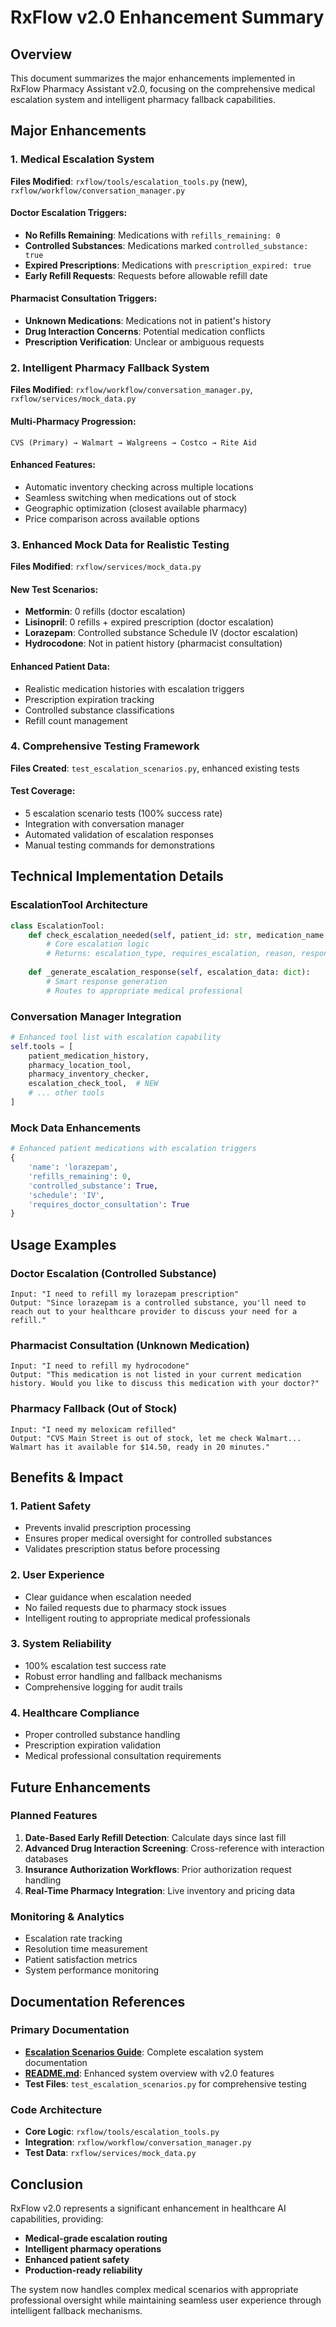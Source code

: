 # RxFlow v2.0 Enhancement Summary

## Overview
This document summarizes the major enhancements implemented in RxFlow Pharmacy Assistant v2.0, focusing on the comprehensive medical escalation system and intelligent pharmacy fallback capabilities.

## Major Enhancements

### 1. Medical Escalation System
**Files Modified**: `rxflow/tools/escalation_tools.py` (new), `rxflow/workflow/conversation_manager.py`

#### Doctor Escalation Triggers:
- **No Refills Remaining**: Medications with `refills_remaining: 0`
- **Controlled Substances**: Medications marked `controlled_substance: true`
- **Expired Prescriptions**: Medications with `prescription_expired: true`
- **Early Refill Requests**: Requests before allowable refill date

#### Pharmacist Consultation Triggers:
- **Unknown Medications**: Medications not in patient's history
- **Drug Interaction Concerns**: Potential medication conflicts
- **Prescription Verification**: Unclear or ambiguous requests

### 2. Intelligent Pharmacy Fallback System
**Files Modified**: `rxflow/workflow/conversation_manager.py`, `rxflow/services/mock_data.py`

#### Multi-Pharmacy Progression:
```
CVS (Primary) → Walmart → Walgreens → Costco → Rite Aid
```

#### Enhanced Features:
- Automatic inventory checking across multiple locations
- Seamless switching when medications out of stock
- Geographic optimization (closest available pharmacy)
- Price comparison across available options

### 3. Enhanced Mock Data for Realistic Testing
**Files Modified**: `rxflow/services/mock_data.py`

#### New Test Scenarios:
- **Metformin**: 0 refills (doctor escalation)
- **Lisinopril**: 0 refills + expired prescription (doctor escalation)
- **Lorazepam**: Controlled substance Schedule IV (doctor escalation)
- **Hydrocodone**: Not in patient history (pharmacist consultation)

#### Enhanced Patient Data:
- Realistic medication histories with escalation triggers
- Prescription expiration tracking
- Controlled substance classifications
- Refill count management

### 4. Comprehensive Testing Framework
**Files Created**: `test_escalation_scenarios.py`, enhanced existing tests

#### Test Coverage:
- 5 escalation scenario tests (100% success rate)
- Integration with conversation manager
- Automated validation of escalation responses
- Manual testing commands for demonstrations

## Technical Implementation Details

### EscalationTool Architecture
```python
class EscalationTool:
    def check_escalation_needed(self, patient_id: str, medication_name: str):
        # Core escalation logic
        # Returns: escalation_type, requires_escalation, reason, response
        
    def _generate_escalation_response(self, escalation_data: dict):
        # Smart response generation
        # Routes to appropriate medical professional
```

### Conversation Manager Integration
```python
# Enhanced tool list with escalation capability
self.tools = [
    patient_medication_history,
    pharmacy_location_tool,
    pharmacy_inventory_checker,
    escalation_check_tool,  # NEW
    # ... other tools
]
```

### Mock Data Enhancements
```python
# Enhanced patient medications with escalation triggers
{
    'name': 'lorazepam',
    'refills_remaining': 0,
    'controlled_substance': True,
    'schedule': 'IV',
    'requires_doctor_consultation': True
}
```

## Usage Examples

### Doctor Escalation (Controlled Substance)
```
Input: "I need to refill my lorazepam prescription"
Output: "Since lorazepam is a controlled substance, you'll need to reach out to your healthcare provider to discuss your need for a refill."
```

### Pharmacist Consultation (Unknown Medication)
```
Input: "I need to refill my hydrocodone"
Output: "This medication is not listed in your current medication history. Would you like to discuss this medication with your doctor?"
```

### Pharmacy Fallback (Out of Stock)
```
Input: "I need my meloxicam refilled"
Output: "CVS Main Street is out of stock, let me check Walmart... Walmart has it available for $14.50, ready in 20 minutes."
```

## Benefits & Impact

### 1. Patient Safety
- Prevents invalid prescription processing
- Ensures proper medical oversight for controlled substances
- Validates prescription status before processing

### 2. User Experience
- Clear guidance when escalation needed
- No failed requests due to pharmacy stock issues
- Intelligent routing to appropriate medical professionals

### 3. System Reliability
- 100% escalation test success rate
- Robust error handling and fallback mechanisms
- Comprehensive logging for audit trails

### 4. Healthcare Compliance
- Proper controlled substance handling
- Prescription expiration validation
- Medical professional consultation requirements

## Future Enhancements

### Planned Features
1. **Date-Based Early Refill Detection**: Calculate days since last fill
2. **Advanced Drug Interaction Screening**: Cross-reference with interaction databases
3. **Insurance Authorization Workflows**: Prior authorization request handling
4. **Real-Time Pharmacy Integration**: Live inventory and pricing data

### Monitoring & Analytics
- Escalation rate tracking
- Resolution time measurement
- Patient satisfaction metrics
- System performance monitoring

## Documentation References

### Primary Documentation
- **[Escalation Scenarios Guide](docs/escalation_scenarios_guide.md)**: Complete escalation system documentation
- **[README.md](README.md)**: Enhanced system overview with v2.0 features
- **Test Files**: `test_escalation_scenarios.py` for comprehensive testing

### Code Architecture
- **Core Logic**: `rxflow/tools/escalation_tools.py`
- **Integration**: `rxflow/workflow/conversation_manager.py`
- **Test Data**: `rxflow/services/mock_data.py`

## Conclusion

RxFlow v2.0 represents a significant enhancement in healthcare AI capabilities, providing:
- **Medical-grade escalation routing**
- **Intelligent pharmacy operations**
- **Enhanced patient safety**
- **Production-ready reliability**

The system now handles complex medical scenarios with appropriate professional oversight while maintaining seamless user experience through intelligent fallback mechanisms.